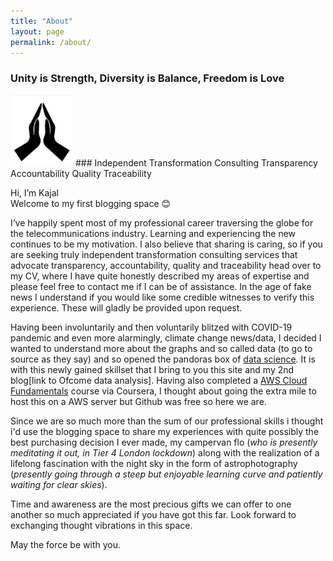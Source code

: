 ```yaml
---
title: "About"
layout: page
permalink: /about/
---
```


### Unity is Strength, Diversity is Balance, Freedom is Love  

<img src="/assets/img/docs/namaste.jpg" width="100">
###  Independent Transformation Consulting
Transparency
Accountability
Quality
Traceability


Hi, I’m Kajal  
Welcome to my first blogging space 😊  

I’ve happily spent most of my professional career traversing the globe for the telecommunications industry. Learning  and experiencing the new continues to be my motivation. I also believe that sharing is caring, so if you are seeking  truly independent transformation consulting services that advocate transparency, accountability, quality and traceability head over to my CV, where I have quite honestly described my areas of expertise and please feel free to contact me if I can be of assistance. In the age of fake news I understand if you would like some credible witnesses to verify this experience. These will gladly be provided upon request.  

Having been involuntarily and then voluntarily blitzed with COVID-19 pandemic and even more alarmingly, climate change news/data, I decided I wanted to understand more about the graphs and so called data (to go to source as they say) and so opened the pandoras box of [data science](https://github.com/h4ppyd4ys/h4ppyd4ys.github.io/blob/main/assets/img/docs/DSFoundation.png).  It is with this newly gained skillset that I bring to you this site and my 2nd blog[link to Ofcome data analysis]. Having also completed a [AWS Cloud Fundamentals](https://github.com/h4ppyd4ys/h4ppyd4ys.github.io/blob/main/assets/img/docs/AWSFund.jpg) course via Coursera, I thought about going the extra mile to host this on a AWS server but Github was free so here we are.  

Since we are so much more than the sum of our professional skills i thought i'd use the blogging space to share my experiences with quite possibly the best purchasing decision I ever made, my campervan flo (*who is presently meditating it out, in Tier 4 London lockdown*) along with the realization of a lifelong fascination with the night sky in the form of astrophotography (*presently going through a steep but enjoyable learning curve and patiently waiting for clear skies*).  

Time and awareness are the most precious gifts we can offer to one another so much appreciated if you have got this far. Look forward to exchanging thought vibrations in this space.

May the force be with you.

